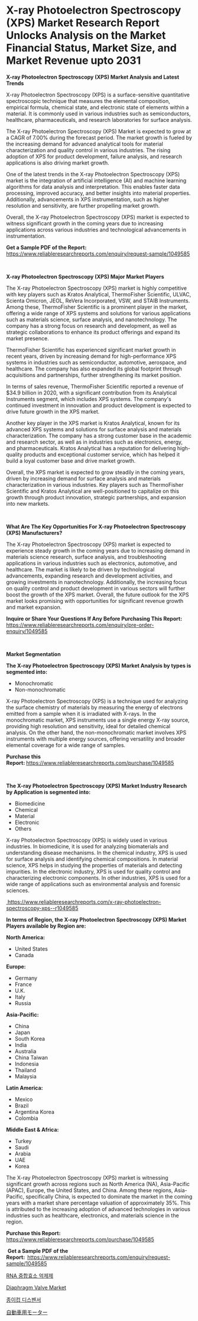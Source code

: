 <p><h1>X-ray Photoelectron Spectroscopy (XPS) Market Research Report Unlocks Analysis on the Market Financial Status, Market Size, and Market Revenue upto 2031</h1></p><p><strong>X-ray Photoelectron Spectroscopy (XPS) Market Analysis and Latest Trends</strong></p>
<p><p>X-ray Photoelectron Spectroscopy (XPS) is a surface-sensitive quantitative spectroscopic technique that measures the elemental composition, empirical formula, chemical state, and electronic state of elements within a material. It is commonly used in various industries such as semiconductors, healthcare, pharmaceuticals, and research laboratories for surface analysis.</p><p>The X-ray Photoelectron Spectroscopy (XPS) Market is expected to grow at a CAGR of 7.00% during the forecast period. The market growth is fueled by the increasing demand for advanced analytical tools for material characterization and quality control in various industries. The rising adoption of XPS for product development, failure analysis, and research applications is also driving market growth.</p><p>One of the latest trends in the X-ray Photoelectron Spectroscopy (XPS) market is the integration of artificial intelligence (AI) and machine learning algorithms for data analysis and interpretation. This enables faster data processing, improved accuracy, and better insights into material properties. Additionally, advancements in XPS instrumentation, such as higher resolution and sensitivity, are further propelling market growth.</p><p>Overall, the X-ray Photoelectron Spectroscopy (XPS) market is expected to witness significant growth in the coming years due to increasing applications across various industries and technological advancements in instrumentation.</p></p>
<p><strong>Get a Sample PDF of the Report:&nbsp;</strong> <a href="https://www.reliableresearchreports.com/enquiry/request-sample/1049585">https://www.reliableresearchreports.com/enquiry/request-sample/1049585</a></p>
<p>&nbsp;</p>
<p><strong>X-ray Photoelectron Spectroscopy (XPS) Major Market Players</strong></p>
<p><p>The X-ray Photoelectron Spectroscopy (XPS) market is highly competitive with key players such as Kratos Analytical, ThermoFisher Scientific, ULVAC, Scienta Omicron, JEOL, ReVera Incorporated, VSW, and STAIB Instruments. Among these, ThermoFisher Scientific is a prominent player in the market, offering a wide range of XPS systems and solutions for various applications such as materials science, surface analysis, and nanotechnology. The company has a strong focus on research and development, as well as strategic collaborations to enhance its product offerings and expand its market presence.</p><p>ThermoFisher Scientific has experienced significant market growth in recent years, driven by increasing demand for high-performance XPS systems in industries such as semiconductor, automotive, aerospace, and healthcare. The company has also expanded its global footprint through acquisitions and partnerships, further strengthening its market position.</p><p>In terms of sales revenue, ThermoFisher Scientific reported a revenue of $34.9 billion in 2020, with a significant contribution from its Analytical Instruments segment, which includes XPS systems. The company's continued investment in innovation and product development is expected to drive future growth in the XPS market.</p><p>Another key player in the XPS market is Kratos Analytical, known for its advanced XPS systems and solutions for surface analysis and materials characterization. The company has a strong customer base in the academic and research sector, as well as in industries such as electronics, energy, and pharmaceuticals. Kratos Analytical has a reputation for delivering high-quality products and exceptional customer service, which has helped it build a loyal customer base and drive market growth.</p><p>Overall, the XPS market is expected to grow steadily in the coming years, driven by increasing demand for surface analysis and materials characterization in various industries. Key players such as ThermoFisher Scientific and Kratos Analytical are well-positioned to capitalize on this growth through product innovation, strategic partnerships, and expansion into new markets.</p></p>
<p>&nbsp;</p>
<p><strong>What Are The Key Opportunities For X-ray Photoelectron Spectroscopy (XPS) Manufacturers?</strong></p>
<p><p>The X-ray Photoelectron Spectroscopy (XPS) market is expected to experience steady growth in the coming years due to increasing demand in materials science research, surface analysis, and troubleshooting applications in various industries such as electronics, automotive, and healthcare. The market is likely to be driven by technological advancements, expanding research and development activities, and growing investments in nanotechnology. Additionally, the increasing focus on quality control and product development in various sectors will further boost the growth of the XPS market. Overall, the future outlook for the XPS market looks promising with opportunities for significant revenue growth and market expansion.</p></p>
<p><strong>Inquire or Share Your Questions If Any Before Purchasing This Report:</strong> <a href="https://www.reliableresearchreports.com/enquiry/pre-order-enquiry/1049585">https://www.reliableresearchreports.com/enquiry/pre-order-enquiry/1049585</a></p>
<p>&nbsp;</p>
<p><strong>Market Segmentation</strong></p>
<p><strong>The X-ray Photoelectron Spectroscopy (XPS) Market Analysis by types is segmented into:</strong></p>
<p><ul><li>Monochromatic</li><li>Non-monochromatic</li></ul></p>
<p><p>X-ray Photoelectron Spectroscopy (XPS) is a technique used for analyzing the surface chemistry of materials by measuring the energy of electrons emitted from a sample when it is irradiated with X-rays. In the monochromatic market, XPS instruments use a single energy X-ray source, providing high resolution and sensitivity, ideal for detailed chemical analysis. On the other hand, the non-monochromatic market involves XPS instruments with multiple energy sources, offering versatility and broader elemental coverage for a wide range of samples.</p></p>
<p><strong>Purchase this Report:&nbsp;</strong><a href="https://www.reliableresearchreports.com/purchase/1049585">https://www.reliableresearchreports.com/purchase/1049585</a></p>
<p>&nbsp;</p>
<p><strong>The X-ray Photoelectron Spectroscopy (XPS) Market Industry Research by Application is segmented into:</strong></p>
<p><ul><li>Biomedicine</li><li>Chemical</li><li>Material</li><li>Electronic</li><li>Others</li></ul></p>
<p><p>X-ray Photoelectron Spectroscopy (XPS) is widely used in various industries. In biomedicine, it is used for analyzing biomaterials and understanding disease mechanisms. In the chemical industry, XPS is used for surface analysis and identifying chemical compositions. In material science, XPS helps in studying the properties of materials and detecting impurities. In the electronic industry, XPS is used for quality control and characterizing electronic components. In other industries, XPS is used for a wide range of applications such as environmental analysis and forensic sciences.</p></p>
<p><a href="https://www.reliableresearchreports.com/x-ray-photoelectron-spectroscopy-xps--r1049585">&nbsp;https://www.reliableresearchreports.com/x-ray-photoelectron-spectroscopy-xps--r1049585</a></p>
<p><strong>In terms of Region, the X-ray Photoelectron Spectroscopy (XPS) Market Players available by Region are:</strong></p>
<p>
    <p> <strong> North America: </strong>
        <ul>
            <li>United States</li>
            <li>Canada</li>
        </ul>
        </p> 
    <p> <strong> Europe: </strong>
        <ul>
            <li>Germany</li>
            <li>France</li>
            <li>U.K.</li>
            <li>Italy</li>
            <li>Russia</li>
        </ul>
        </p> 
    <p> <strong> Asia-Pacific: </strong>
        <ul>
            <li>China</li>
            <li>Japan</li>
            <li>South Korea</li>
            <li>India</li>
            <li>Australia</li>
            <li>China Taiwan</li>
            <li>Indonesia</li>
            <li>Thailand</li>
            <li>Malaysia</li>
        </ul>
        </p> 
    <p> <strong> Latin America: </strong>
        <ul>
            <li>Mexico</li>
            <li>Brazil</li>
            <li>Argentina Korea</li>
            <li>Colombia</li>
        </ul>
        </p> 
    <p> <strong> Middle East & Africa: </strong>
        <ul>
            <li>Turkey</li>
            <li>Saudi</li>
            <li>Arabia</li>
            <li>UAE</li>
            <li>Korea</li>
        </ul>
    </p>
    </p>
<p><p>The X-ray Photoelectron Spectroscopy (XPS) market is witnessing significant growth across regions such as North America (NA), Asia-Pacific (APAC), Europe, the United States, and China. Among these regions, Asia-Pacific, specifically China, is expected to dominate the market in the coming years with a market share percentage valuation of approximately 35%. This is attributed to the increasing adoption of advanced technologies in various industries such as healthcare, electronics, and materials science in the region.</p></p>
<p><strong>Purchase this Report: </strong><a href="https://www.reliableresearchreports.com/purchase/1049585">https://www.reliableresearchreports.com/purchase/1049585</a></p>
<p>&nbsp;<strong>Get a Sample PDF of the Report:&nbsp;&nbsp;</strong><a href="https://www.reliableresearchreports.com/enquiry/request-sample/1049585">https://www.reliableresearchreports.com/enquiry/request-sample/1049585</a></p>
<p><strong></strong></p>
<p><p><a href="https://github.com/TimmyMann6767/Market-Research-Report-List-1/blob/main/502676819675.md">RNA 중합효소 억제제</a></p><p><a href="https://github.com/Airanohannonzb68e5pb53oc1/Market-Research-Report-List-2/blob/main/diaphragm-valve-market.md">Diaphragm Valve Market</a></p><p><a href="https://github.com/JeromeRtyau89966/Market-Research-Report-List-1/blob/main/618126019676.md">종이컵 디스펜서</a></p><p><a href="https://github.com/AriMuller2009/Market-Research-Report-List-1/blob/main/525852321106.md">自動車用モーター</a></p></p>